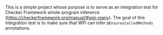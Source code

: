 This is a simple project whose purpose is to serve as an integration
test for Checker Framework whole-program inference 
(https://checkerframework.org/manual/#wpi-many). The goal of
this integration test is to make sure that WPI can infer
`@EnsuresCalledMethods` annotations.